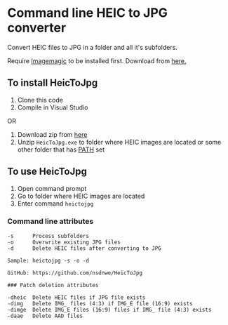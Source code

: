 # Command line HEIC to JPG converter

Convert HEIC files to JPG in a folder and all it's subfolders.

Require [Imagemagic](https://imagemagick.org) to be installed first. Download from [here.](https://imagemagick.org/script/download.php#windows)

## To install HeicToJpg

1. Clone this code
2. Compile in Visual Studio

OR

1. Download zip from [here](https://skepsisblob.blob.core.windows.net/heic-to-jpg/HeicToJpg.zip)
2. Unzip ```HeicToJpg.exe``` to folder where HEIC images are located or some other folder that has [PATH](https://www.opentechguides.com/how-to/article/windows-10/113/windows-10-set-path.html) set

## To use HeicToJpg

1. Open command prompt
2. Go to folder where HEIC images are located
3. Enter command ```heictojpg```

### Command line attributes
```
-s      Process subfolders
-o      Overwrite existing JPG files
-d      Delete HEIC files after converting to JPG

Sample: heictojpg -s -o -d

GitHub: https://github.com/nsdnwe/HeicToJpg

### Patch deletion attributes

-dheic  Delete HEIC files if JPG file exists
-dimg   Delete IMG_ files (4:3) if IMG_E file (16:9) exists
-dimge  Delete IMG_E files (16:9) files if IMG_ file (4:3) exists
-daae   Delete AAD files
```